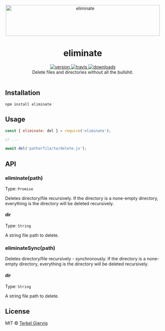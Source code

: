 <div align="center">
  <img src="https://github.com/terkelg/eliminate/raw/master/eliminate.png" alt="eliminate" width="500" height="100" />
</div>

<h1 align="center">eliminate</h1>

<div align="center">
  <a href="https://npmjs.org/package/eliminate">
    <img src="https://img.shields.io/npm/v/eliminate.svg" alt="version" />
  </a>
  <a href="https://travis-ci.org/terkelg/eliminate">
    <img src="https://img.shields.io/travis/terkelg/eliminate.svg" alt="travis" />
  </a>
  <a href="https://npmjs.org/package/eliminate">
    <img src="https://img.shields.io/npm/dm/eliminate.svg" alt="downloads" />
  </a>
</div>

<div align="center">Delete files and directories without all the bullshit.</div>

<br />


## Installation

```
npm install eliminate
```


## Usage

```js
const { eliminate: del } = require('eliminate');

// ...

await del('pathorfile/to/delete.js');
```

## API


### eliminate(path)

Type: `Promise`

Deletes directory/file recursively.
If the directory is a none-empty directory, everything is the directory will be deleted recursively.

#### dir

Type: `String`

A string file path to delete.


### eliminateSync(path)

Deletes directory/file recursively - synchronously.
If the directory is a none-empty directory, everything is the directory will be deleted recursively.

#### dir

Type: `String`

A string file path to delete.


## License

MIT © [Terkel Gjervig](https://terkel.com)
